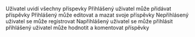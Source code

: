 Uživatel uvidí všechny příspevky
Přihlášený uživatel může přidávat příspěvky
Přihlášený může editovat a mazat svoje příspěvky
Nepřihlásený uživatel se může registrovat
Napřihlášený uživatel se může přihlásit
přihlášený uživatel může hodnotit a komentovat příspěvky
